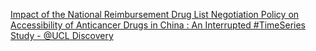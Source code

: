 [Impact of the National Reimbursement Drug List Negotiation Policy on Accessibility of Anticancer Drugs in China : An Interrupted #TimeSeries Study - @UCL Discovery ](https://qi.tc/qi/9307)